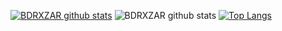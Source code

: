 [![BDRXZAR github stats](https://github-readme-stats.vercel.app/api?username=badriian24)](https://github.com/Badriian24/Bdrxzar)
![BDRXZAR github stats](https://github-readme-stats.vercel.app/api?username=badriian24&show_icons=true&theme=tokyonight)
[![Top Langs](https://github-readme-stats.vercel.app/api/top-langs/?username=badriian24&layout=compact)](https://github.com/badriian24/Bdrxzar)
